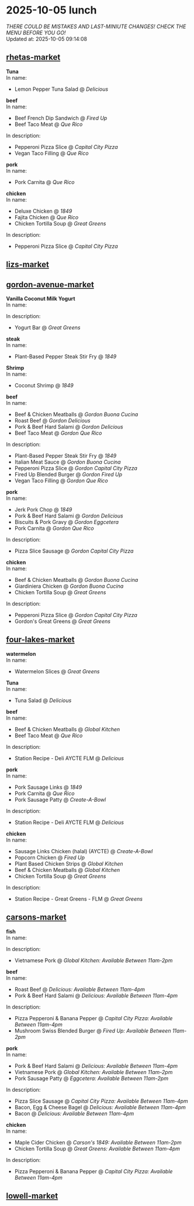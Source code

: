 # 2025-10-05 lunch  
*THERE COULD BE MISTAKES AND LAST-MINIUTE CHANGES! CHECK THE MENU BEFORE YOU GO!*  
Updated at: 2025-10-05 09:14:08  
## [rhetas-market](https://wisc-housingdining.nutrislice.com/menu/rhetas-market/lunch/2025-10-05)  
**Tuna**  
In name:   
 - Lemon Pepper Tuna Salad @ *Delicious*  
  
**beef**  
In name:   
 - Beef French Dip Sandwich @ *Fired Up*  
 - Beef Taco Meat @ *Que Rico*  
  
In description:   
 - Pepperoni Pizza Slice @ *Capital City Pizza*  
 - Vegan Taco Filling @ *Que Rico*  
  
**pork**  
In name:   
 - Pork Carnita @ *Que Rico*  
  
**chicken**  
In name:   
 - Deluxe Chicken @ *1849*  
 - Fajita Chicken @ *Que Rico*  
 - Chicken Tortilla Soup @ *Great Greens*  
  
In description:   
 - Pepperoni Pizza Slice @ *Capital City Pizza*  
  
## [lizs-market](https://wisc-housingdining.nutrislice.com/menu/lizs-market/lunch/2025-10-05)  
## [gordon-avenue-market](https://wisc-housingdining.nutrislice.com/menu/gordon-avenue-market/lunch/2025-10-05)  
**Vanilla Coconut Milk Yogurt**  
In name:   
  
In description:   
 - Yogurt Bar @ *Great Greens*  
  
**steak**  
In name:   
 - Plant-Based Pepper Steak Stir Fry @ *1849*  
  
**Shrimp**  
In name:   
 - Coconut Shrimp @ *1849*  
  
**beef**  
In name:   
 - Beef & Chicken Meatballs @ *Gordon Buona Cucina*  
 - Roast Beef @ *Gordon Delicious*  
 - Pork & Beef Hard Salami @ *Gordon Delicious*  
 - Beef Taco Meat @ *Gordon Que Rico*  
  
In description:   
 - Plant-Based Pepper Steak Stir Fry @ *1849*  
 - Italian Meat Sauce @ *Gordon Buona Cucina*  
 - Pepperoni Pizza Slice @ *Gordon Capital City Pizza*  
 - Fired Up Blended Burger @ *Gordon Fired Up*  
 - Vegan Taco Filling @ *Gordon Que Rico*  
  
**pork**  
In name:   
 - Jerk Pork Chop @ *1849*  
 - Pork & Beef Hard Salami @ *Gordon Delicious*  
 - Biscuits & Pork Gravy @ *Gordon Eggcetera*  
 - Pork Carnita @ *Gordon Que Rico*  
  
In description:   
 - Pizza Slice Sausage @ *Gordon Capital City Pizza*  
  
**chicken**  
In name:   
 - Beef & Chicken Meatballs @ *Gordon Buona Cucina*  
 - Giardiniera Chicken @ *Gordon Buona Cucina*  
 - Chicken Tortilla Soup @ *Great Greens*  
  
In description:   
 - Pepperoni Pizza Slice @ *Gordon Capital City Pizza*  
 - Gordon's Great Greens @ *Great Greens*  
  
## [four-lakes-market](https://wisc-housingdining.nutrislice.com/menu/four-lakes-market/lunch/2025-10-05)  
**watermelon**  
In name:   
 - Watermelon Slices @ *Great Greens*  
  
**Tuna**  
In name:   
 - Tuna Salad @ *Delicious*  
  
**beef**  
In name:   
 - Beef & Chicken Meatballs @ *Global Kitchen*  
 - Beef Taco Meat @ *Que Rico*  
  
In description:   
 - Station Recipe - Deli  AYCTE FLM @ *Delicious*  
  
**pork**  
In name:   
 - Pork Sausage Links @ *1849*  
 - Pork Carnita @ *Que Rico*  
 - Pork Sausage Patty @ *Create-A-Bowl*  
  
In description:   
 - Station Recipe - Deli  AYCTE FLM @ *Delicious*  
  
**chicken**  
In name:   
 - Sausage Links Chicken (halal) (AYCTE) @ *Create-A-Bowl*  
 - Popcorn Chicken @ *Fired Up*  
 - Plant Based Chicken Strips @ *Global Kitchen*  
 - Beef & Chicken Meatballs @ *Global Kitchen*  
 - Chicken Tortilla Soup @ *Great Greens*  
  
In description:   
 - Station Recipe - Great Greens - FLM @ *Great Greens*  
  
## [carsons-market](https://wisc-housingdining.nutrislice.com/menu/carsons-market/lunch/2025-10-05)  
**fish**  
In name:   
  
In description:   
 - Vietnamese Pork @ *Global Kitchen:  Available Between 11am-2pm*  
  
**beef**  
In name:   
 - Roast Beef @ *Delicious:  Available Between 11am-4pm*  
 - Pork & Beef Hard Salami @ *Delicious:  Available Between 11am-4pm*  
  
In description:   
 - Pizza Pepperoni & Banana Pepper @ *Capital City Pizza:  Available Between 11am-4pm*  
 - Mushroom Swiss Blended Burger @ *Fired Up:  Available Between 11am-2pm*  
  
**pork**  
In name:   
 - Pork & Beef Hard Salami @ *Delicious:  Available Between 11am-4pm*  
 - Vietnamese Pork @ *Global Kitchen:  Available Between 11am-2pm*  
 - Pork Sausage Patty @ *Eggcetera:  Available Between 11am-2pm*  
  
In description:   
 - Pizza Slice Sausage @ *Capital City Pizza:  Available Between 11am-4pm*  
 - Bacon, Egg & Cheese Bagel @ *Delicious:  Available Between 11am-4pm*  
 - Bacon @ *Delicious:  Available Between 11am-4pm*  
  
**chicken**  
In name:   
 - Maple Cider Chicken @ *Carson's 1849:  Available Between 11am-2pm*  
 - Chicken Tortilla Soup @ *Great Greens:  Available Between 11am-4pm*  
  
In description:   
 - Pizza Pepperoni & Banana Pepper @ *Capital City Pizza:  Available Between 11am-4pm*  
  
## [lowell-market](https://wisc-housingdining.nutrislice.com/menu/lowell-market/lunch/2025-10-05)  
  
